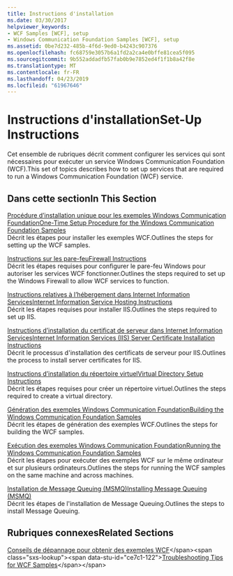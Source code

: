 ```yaml
---
title: Instructions d'installation
ms.date: 03/30/2017
helpviewer_keywords:
- WCF Samples [WCF], setup
- Windows Communication Foundation Samples [WCF], setup
ms.assetid: 0be7d232-485b-4f6d-9ed0-b4243c907376
ms.openlocfilehash: fc68759e3057b6a1fd2a2ca4e0bffe81cea5f095
ms.sourcegitcommit: 9b552addadfb57fab0b9e7852ed4f1f1b8a42f8e
ms.translationtype: MT
ms.contentlocale: fr-FR
ms.lasthandoff: 04/23/2019
ms.locfileid: "61967646"
---
```

# <a name="set-up-instructions"></a><span data-ttu-id="ce7c1-102">Instructions d'installation</span><span class="sxs-lookup"><span data-stu-id="ce7c1-102">Set-Up Instructions</span></span>
<span data-ttu-id="ce7c1-103">Cet ensemble de rubriques décrit comment configurer les services qui sont nécessaires pour exécuter un service Windows Communication Foundation (WCF).</span><span class="sxs-lookup"><span data-stu-id="ce7c1-103">This set of topics describes how to set up services that are required to run a Windows Communication Foundation (WCF) service.</span></span>  
  
## <a name="in-this-section"></a><span data-ttu-id="ce7c1-104">Dans cette section</span><span class="sxs-lookup"><span data-stu-id="ce7c1-104">In This Section</span></span>  
 [<span data-ttu-id="ce7c1-105">Procédure d’installation unique pour les exemples Windows Communication Foundation</span><span class="sxs-lookup"><span data-stu-id="ce7c1-105">One-Time Setup Procedure for the Windows Communication Foundation Samples</span></span>](../../../../docs/framework/wcf/samples/one-time-setup-procedure-for-the-wcf-samples.md)  
 <span data-ttu-id="ce7c1-106">Décrit les étapes pour installer les exemples WCF.</span><span class="sxs-lookup"><span data-stu-id="ce7c1-106">Outlines the steps for setting up the WCF samples.</span></span>  
  
 [<span data-ttu-id="ce7c1-107">Instructions sur les pare-feu</span><span class="sxs-lookup"><span data-stu-id="ce7c1-107">Firewall Instructions</span></span>](../../../../docs/framework/wcf/samples/firewall-instructions.md)  
 <span data-ttu-id="ce7c1-108">Décrit les étapes requises pour configurer le pare-feu Windows pour autoriser les services WCF fonctionner.</span><span class="sxs-lookup"><span data-stu-id="ce7c1-108">Outlines the steps required to set up the Windows Firewall to allow WCF services to function.</span></span>  
  
 [<span data-ttu-id="ce7c1-109">Instructions relatives à l’hébergement dans Internet Information Services</span><span class="sxs-lookup"><span data-stu-id="ce7c1-109">Internet Information Service Hosting Instructions</span></span>](../../../../docs/framework/wcf/samples/internet-information-service-hosting-instructions.md)  
 <span data-ttu-id="ce7c1-110">Décrit les étapes requises pour installer IIS.</span><span class="sxs-lookup"><span data-stu-id="ce7c1-110">Outlines the steps required to set up IIS.</span></span>  
  
 [<span data-ttu-id="ce7c1-111">Instructions d’installation du certificat de serveur dans Internet Information Services</span><span class="sxs-lookup"><span data-stu-id="ce7c1-111">Internet Information Services (IIS) Server Certificate Installation Instructions</span></span>](../../../../docs/framework/wcf/samples/iis-server-certificate-installation-instructions.md)  
 <span data-ttu-id="ce7c1-112">Décrit le processus d'installation des certificats de serveur pour IIS.</span><span class="sxs-lookup"><span data-stu-id="ce7c1-112">Outlines the process to install server certificates for IIS.</span></span>  
  
 [<span data-ttu-id="ce7c1-113">Instructions d’installation du répertoire virtuel</span><span class="sxs-lookup"><span data-stu-id="ce7c1-113">Virtual Directory Setup Instructions</span></span>](../../../../docs/framework/wcf/samples/virtual-directory-setup-instructions.md)  
 <span data-ttu-id="ce7c1-114">Décrit les étapes requises pour créer un répertoire virtuel.</span><span class="sxs-lookup"><span data-stu-id="ce7c1-114">Outlines the steps required to create a virtual directory.</span></span>  
  
 [<span data-ttu-id="ce7c1-115">Génération des exemples Windows Communication Foundation</span><span class="sxs-lookup"><span data-stu-id="ce7c1-115">Building the Windows Communication Foundation Samples</span></span>](../../../../docs/framework/wcf/samples/building-the-samples.md)  
 <span data-ttu-id="ce7c1-116">Décrit les étapes de génération des exemples WCF.</span><span class="sxs-lookup"><span data-stu-id="ce7c1-116">Outlines the steps for building the WCF samples.</span></span>  
  
 [<span data-ttu-id="ce7c1-117">Exécution des exemples Windows Communication Foundation</span><span class="sxs-lookup"><span data-stu-id="ce7c1-117">Running the Windows Communication Foundation Samples</span></span>](../../../../docs/framework/wcf/samples/running-the-samples.md)  
 <span data-ttu-id="ce7c1-118">Décrit les étapes pour exécuter des exemples WCF sur le même ordinateur et sur plusieurs ordinateurs.</span><span class="sxs-lookup"><span data-stu-id="ce7c1-118">Outlines the steps for running the WCF samples on the same machine and across machines.</span></span>  
  
 [<span data-ttu-id="ce7c1-119">Installation de Message Queuing (MSMQ)</span><span class="sxs-lookup"><span data-stu-id="ce7c1-119">Installing Message Queuing (MSMQ)</span></span>](../../../../docs/framework/wcf/samples/installing-message-queuing-msmq.md)  
 <span data-ttu-id="ce7c1-120">Décrit les étapes de l'installation de Message Queuing.</span><span class="sxs-lookup"><span data-stu-id="ce7c1-120">Outlines the steps to install Message Queuing.</span></span>  
  
## <a name="related-sections"></a><span data-ttu-id="ce7c1-121">Rubriques connexes</span><span class="sxs-lookup"><span data-stu-id="ce7c1-121">Related Sections</span></span>  
 <span data-ttu-id="ce7c1-122">[Conseils de dépannage pour obtenir des exemples WCF](https://docs.microsoft.com/previous-versions/dotnet/netframework-3.5/ms751511(v=vs.90))</span><span class="sxs-lookup"><span data-stu-id="ce7c1-122">[Troubleshooting Tips for WCF Samples](https://docs.microsoft.com/previous-versions/dotnet/netframework-3.5/ms751511(v=vs.90))</span></span>
